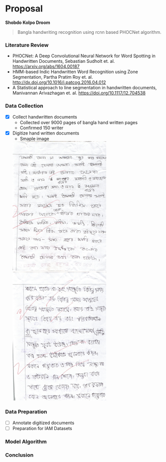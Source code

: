 # Proposal

**Shobdo Kolpo Droom**
> Bangla handwriting recognition using rcnn based PHOCNet algorithm.



### Literature Review
  
  - PHOCNet: A Deep Convolutional Neural Network for Word Spotting in Handwritten Documents, Sebastian Sudholt et. al.  https://arxiv.org/abs/1604.00187
  - HMM-based Indic Handwritten Word Recognition
using Zone Segmentation, Partha Pratim Roy et. al.  http://dx.doi.org/10.1016/j.patcog.2016.04.012
  - A Statistical approach to line segmentation in handwritten
documents, Manivannan Arivazhagan et. al.  https://doi.org/10.1117/12.704538



### Data Collection
  - [x] Collect handwritten documents
      - Collected over 9000 pages of bangla hand written pages
      - Confirmed 150 writer
  - [x] Digitize hand written documents
      - Smaple image
      <img src="https://github.com/opumm/shobdo-kolpo-droom/blob/master/documentation/images/exam_paper_1.png" width="300">
      <img src="https://github.com/opumm/shobdo-kolpo-droom/blob/master/documentation/images/exam_paper_2.png" width="300">

### Data Preparation
  - [ ] Annotate digitized documents
  - [ ] Preparation for IAM Datasets

### Model Algorithm

### Conclusion
